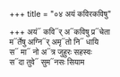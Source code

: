 +++
title = "०४ अयं कविरकविषु"

+++
अयं᳓ कवि᳓र् अ᳓कविषु प्र᳓चेता  
म᳓र्तेषु अग्नि᳓र् अमृ᳓तो नि᳓ धायि  
स᳓ मा᳓ नो अ᳓त्र जुहुरः सहस्वः  
स᳓दा तुवे᳓ सुम᳓नसः सियाम